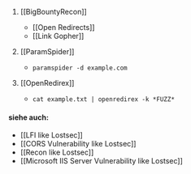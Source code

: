 1. [[BigBountyRecon]]
	
	- [[Open Redirects]]
	- [[Link Gopher]]

2. [[ParamSpider]]
	
	- `paramspider -d example.com`

1. [[OpenRedirex]]
	
	- `cat example.txt | openredirex -k *FUZZ*`


#### siehe auch:
- [[LFI like Lostsec]]
- [[CORS Vulnerability like Lostsec]]
- [[Recon like Lostsec]]
- [[Microsoft IIS Server Vulnerability like Lostsec]]